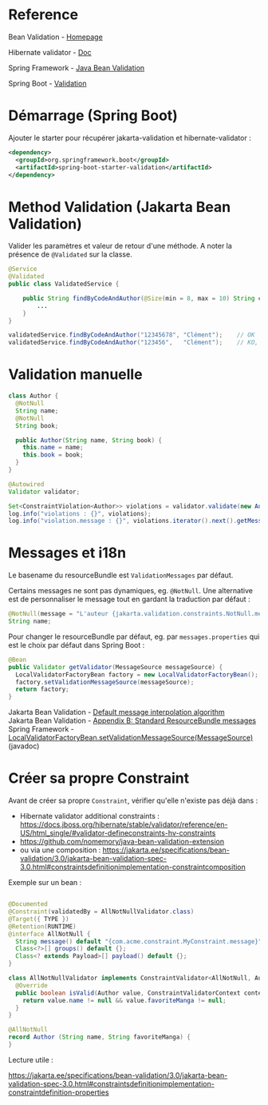 # Reference

Bean Validation - [Homepage](https://beanvalidation.org/)

Hibernate validator - [Doc](https://docs.jboss.org/hibernate/stable/validator/reference/en-US/html_single)

Spring Framework - [Java Bean Validation](https://docs.spring.io/spring-framework/reference/core/validation/beanvalidation.html)

Spring Boot - [Validation](https://docs.spring.io/spring-boot/reference/io/validation.html)

# Démarrage (Spring Boot)

Ajouter le starter pour récupérer jakarta-validation et hibernate-validator :
```xml
<dependency>
  <groupId>org.springframework.boot</groupId>
  <artifactId>spring-boot-starter-validation</artifactId>
</dependency>
```

# Method Validation (Jakarta Bean Validation)

Valider les paramètres et valeur de retour d'une méthode. A noter la présence de `@Validated` sur la classe.

```java
@Service
@Validated
public class ValidatedService {

    public String findByCodeAndAuthor(@Size(min = 8, max = 10) String code, String author) {
        ...
    }
}

validatedService.findByCodeAndAuthor("12345678", "Clément");    // OK
validatedService.findByCodeAndAuthor("123456",   "Clément");    // KO, jakarta.validation.ConstraintViolationException: findByCodeAndAuthor.code: la taille doit être comprise entre 8 et 10
```

# Validation manuelle

```java
class Author {
  @NotNull
  String name;
  @NotNull
  String book;

  public Author(String name, String book) {
    this.name = name;
    this.book = book;
  }
}

@Autowired
Validator validator;

Set<ConstraintViolation<Author>> violations = validator.validate(new Author(null, "XYZ"));
log.info("violations : {}", violations);                                        // violations : [ConstraintViolationImpl{interpolatedMessage='ne doit pas être nul', propertyPath=name, rootBeanClass=class com.example.spring.batch.SpringBatchApplication$Author, messageTemplate='{jakarta.validation.constraints.NotNull.message}'}]
log.info("violation.message : {}", violations.iterator().next().getMessage());  // violation.message : ne doit pas être nul
```

# Messages et i18n

Le basename du resourceBundle est `ValidationMessages` par défaut.

Certains messages ne sont pas dynamiques, eg. `@NotNull`. Une alternative est de personnaliser le message tout en gardant la traduction par défaut :

```java
@NotNull(message = "L'auteur {jakarta.validation.constraints.NotNull.message}")
String name;
```

Pour changer le resourceBundle par défaut, eg. par `messages.properties` qui est le choix par défaut dans Spring Boot : 

```java
@Bean
public Validator getValidator(MessageSource messageSource) {
  LocalValidatorFactoryBean factory = new LocalValidatorFactoryBean();
  factory.setValidationMessageSource(messageSource);
  return factory;
}
```

Jakarta Bean Validation - [Default message interpolation algorithm](https://jakarta.ee/specifications/bean-validation/3.0/jakarta-bean-validation-spec-3.0.html#validationapi-message-defaultmessageinterpolation-resolutionalgorithm) \
Jakarta Bean Validation - [Appendix B: Standard ResourceBundle messages](https://jakarta.ee/specifications/bean-validation/3.0/jakarta-bean-validation-spec-3.0.html#standard-resolver-messages) \
Spring Framework - [LocalValidatorFactoryBean.setValidationMessageSource(MessageSource)](https://docs.spring.io/spring-framework/docs/current/javadoc-api/org/springframework/validation/beanvalidation/LocalValidatorFactoryBean.html#setValidationMessageSource(org.springframework.context.MessageSource)) (javadoc)

# Créer sa propre Constraint

Avant de créer sa propre `Constraint`, vérifier qu'elle n'existe pas déjà dans :

- Hibernate validator additional constraints : https://docs.jboss.org/hibernate/stable/validator/reference/en-US/html_single/#validator-defineconstraints-hv-constraints
- https://github.com/nomemory/java-bean-validation-extension
- ou via une composition : https://jakarta.ee/specifications/bean-validation/3.0/jakarta-bean-validation-spec-3.0.html#constraintsdefinitionimplementation-constraintcomposition

Exemple sur un bean :

```java

@Documented
@Constraint(validatedBy = AllNotNullValidator.class)
@Target({ TYPE })
@Retention(RUNTIME)
@interface AllNotNull {
  String message() default "{com.acme.constraint.MyConstraint.message}";
  Class<?>[] groups() default {};
  Class<? extends Payload>[] payload() default {};
}

class AllNotNullValidator implements ConstraintValidator<AllNotNull, Author> {
  @Override
  public boolean isValid(Author value, ConstraintValidatorContext context) {
    return value.name != null && value.favoriteManga != null;
  }
}

@AllNotNull
record Author (String name, String favoriteManga) {
}
```

Lecture utile : 

https://jakarta.ee/specifications/bean-validation/3.0/jakarta-bean-validation-spec-3.0.html#constraintsdefinitionimplementation-constraintdefinition-properties

